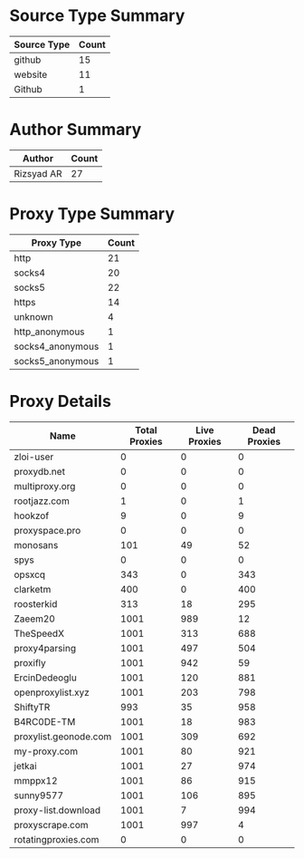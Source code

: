 # Source Type Summary

| Source Type | Count |
|-------------|-------|
| github | 15 |
| website | 11 |
| Github | 1 |


# Author Summary

| Author | Count |
|--------|-------|
| Rizsyad AR | 27 |


# Proxy Type Summary

| Proxy Type | Count |
|------------|-------|
| http | 21 |
| socks4 | 20 |
| socks5 | 22 |
| https | 14 |
| unknown | 4 |
| http_anonymous | 1 |
| socks4_anonymous | 1 |
| socks5_anonymous | 1 |


# Proxy Details

| Name | Total Proxies | Live Proxies | Dead Proxies |
|------|---------------|--------------|---------------|
| zloi-user | 0 | 0 | 0 |
| proxydb.net | 0 | 0 | 0 |
| multiproxy.org | 0 | 0 | 0 |
| rootjazz.com | 1 | 0 | 1 |
| hookzof | 9 | 0 | 9 |
| proxyspace.pro | 0 | 0 | 0 |
| monosans | 101 | 49 | 52 |
| spys | 0 | 0 | 0 |
| opsxcq | 343 | 0 | 343 |
| clarketm | 400 | 0 | 400 |
| roosterkid | 313 | 18 | 295 |
| Zaeem20 | 1001 | 989 | 12 |
| TheSpeedX | 1001 | 313 | 688 |
| proxy4parsing | 1001 | 497 | 504 |
| proxifly | 1001 | 942 | 59 |
| ErcinDedeoglu | 1001 | 120 | 881 |
| openproxylist.xyz | 1001 | 203 | 798 |
| ShiftyTR | 993 | 35 | 958 |
| B4RC0DE-TM | 1001 | 18 | 983 |
| proxylist.geonode.com | 1001 | 309 | 692 |
| my-proxy.com | 1001 | 80 | 921 |
| jetkai | 1001 | 27 | 974 |
| mmppx12 | 1001 | 86 | 915 |
| sunny9577 | 1001 | 106 | 895 |
| proxy-list.download | 1001 | 7 | 994 |
| proxyscrape.com | 1001 | 997 | 4 |
| rotatingproxies.com | 0 | 0 | 0 |
